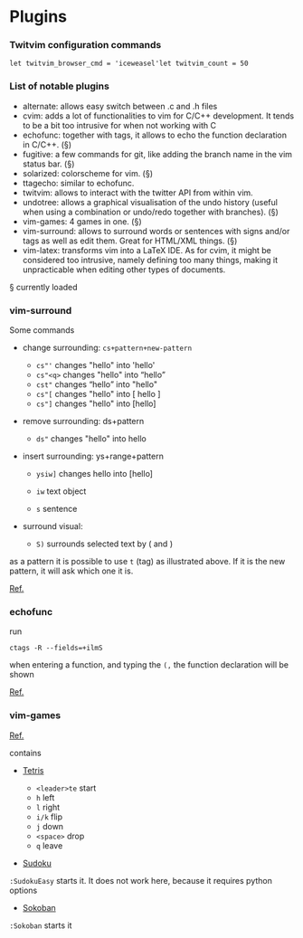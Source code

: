 # Plugins

### Twitvim configuration commands

    let twitvim_browser_cmd = 'iceweasel'let twitvim_count = 50


### List of notable plugins
  
- alternate: allows easy switch between .c and .h files
- cvim: adds a lot of functionalities to vim for C/C++ development. It tends to be a bit too intrusive for when not working with C
- echofunc: together with tags, it allows to echo the function declaration in C/C++. (§)
- fugitive: a few commands for git, like adding the branch name in the vim status bar. (§)
- solarized: colorscheme for vim. (§)
- ttagecho: similar to echofunc.
- twitvim: allows to interact with the twitter API from within vim. 
- undotree: allows a graphical visualisation of the undo history (useful when using a combination or undo/redo together with branches). (§)
- vim-games: 4 games in one. (§)
- vim-surround: allows to surround words or sentences with signs and/or tags as well as edit them. Great for HTML/XML things. (§)
- vim-latex: transforms vim into a LaTeX IDE. As for cvim, it might be considered too intrusive, namely defining too many things, making it unpracticable when editing other types of documents.
  
§ currently loaded
  
### vim-surround

Some commands
    
- change surrounding: `cs+pattern+new-pattern`
  - `cs"'`        changes "hello" into 'hello'
  - `cs"<q>`      changes "hello" into <q>hello</q>
  - `cst"`        changes <q>hello</q> into "hello"
  - `cs"[`        changes "hello" into [ hello ]
  - `cs"]`        changes "hello" into [hello]
- remove surrounding: ds+pattern
  - `ds"`         changes "hello" into hello
        
- insert surrounding: ys+range+pattern
  - `ysiw]`       changes hello into [hello]
        
  - `iw`      text object
  - `s`       sentence
    
- surround visual: 
  - `S)`          surrounds selected text by ( and )
        
as a pattern it is possible to use `t` (tag) as illustrated above. If it is the new pattern, it will ask which one it is.
    
[Ref.](http://www.vim.org/scripts/script.php?script_id=1697)
    
### echofunc

run

    ctags -R --fields=+ilmS
    
when entering a function, and typing the `(,` the function declaration will be shown
  
[Ref.](http://www.vim.org/scripts/script.php?script_id=1735)
  
### vim-games
  
[Ref.](https://github.com/jmanoel7/vim-games)

contains
  
- [Tetris](http://www.vim.org/scripts/script.php?script_id=172)
        
  - `<leader>te`  start 
  - `h`           left
  - `l`           right
  - `i/k`         flip
  - `j`           down
  - `<space>`     drop
  - `q`           leave

- [Sudoku](http://www.vim.org/scripts/script.php?script_id=3553)
        
`:SudokuEasy` starts it. It does not work here, because it requires python options
        
- [Sokoban](http://www.vim.org/scripts/script.php?script_id=211)
        
`:Sokoban` starts it